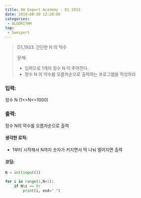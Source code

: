 ```yaml
---
title: SW Export Academy - D1_1933
date: 2019-08-30 12:28:00
categories:
 - ALGORITHM
tag:
 - Swexpert
---
```


> D1_1933. 간단한 N 의 약수
>
> 문제:
>
> - 입력으로 1개의 정수 N 이 주어진다.
> - 정수 N 의 약수를 오름차순으로 출력하는 프로그램을 작성하라

### 입력:

정수  N (1<=N<=1000)



### 출력:

정수 N의 약수를 오름차순으로 출력



#### 생각한 로직:

- 1부터 시작해서 N까지 숫자가 커지면서 딱 나눠 떨어지면 출력



#### 코딩:

```python
N = int(input())

for i in range(1,N+1):
    if N%i == 0:
        print(i, end=" ")
```



[출처]: https://www.swexpertacademy.com/